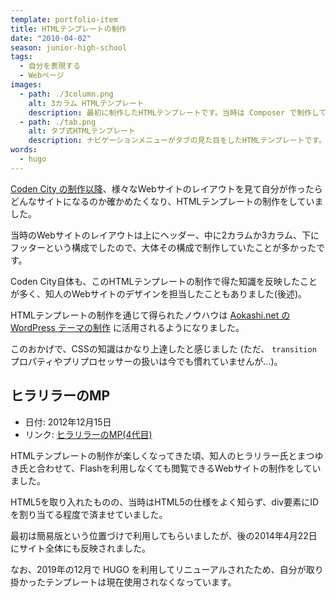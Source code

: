 ```yaml
---
template: portfolio-item
title: HTMLテンプレートの制作
date: "2010-04-02"
season: junior-high-school
tags:
  - 自分を表現する
  - Webページ
images:
  - path: ./3column.png
    alt: 3カラム HTMLテンプレート
    description: 最初に制作したHTMLテンプレートです。当時は Composer で制作していました。
  - path: ./tab.png
    alt: タブ式HTMLテンプレート
    description: ナビゲーションメニューがタブの見た目をしたHTMLテンプレートです。
words:
  - hugo
---
```


[Coden City の制作以降](/portfolio/coden_city/)、様々なWebサイトのレイアウトを見て自分が作ったらどんなサイトになるのか確かめたくなり、HTMLテンプレートの制作をしていました。

当時のWebサイトのレイアウトは上にヘッダー、中に2カラムか3カラム、下にフッターという構成でしたので、大体その構成で制作していたことが多かったです。

Coden City自体も、このHTMLテンプレートの制作で得た知識を反映したことが多く、知人のWebサイトのデザインを担当したこともありました(後述)。

HTMLテンプレートの制作を通じて得られたノウハウは [Aokashi.net の WordPress テーマの制作](/portfolio/aokashi_dot_net/) に活用されるようになりました。

このおかげで、CSSの知識はかなり上達したと感じました (ただ、 `transition` プロパティやプリプロセッサーの扱いは今でも慣れていませんが...)。

## ヒラリラーのMP
- 日付: 2012年12月15日
- リンク: [ヒラリラーのMP(4代目)](http://hirarira.net/)

HTMLテンプレートの制作が楽しくなってきた頃、知人のヒラリラー氏とまつゆき氏と合わせて、Flashを利用しなくても閲覧できるWebサイトの制作をしていました。

HTML5を取り入れたものの、当時はHTML5の仕様をよく知らず、div要素にIDを割り当てる程度で済ませていました。

最初は簡易版という位置づけで利用してもらいましたが、後の2014年4月22日にサイト全体にも反映されました。

なお、2019年の12月で HUGO を利用してリニューアルされたため、自分が取り掛かったテンプレートは現在使用されなくなっています。
